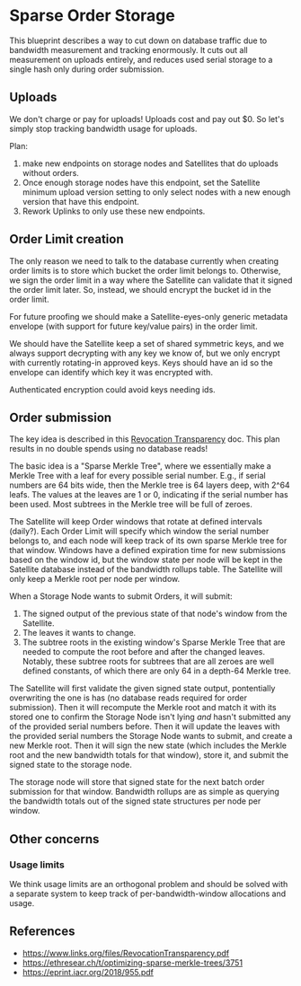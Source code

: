 # Sparse Order Storage

This blueprint describes a way to cut down on database traffic due to bandwidth
measurement and tracking enormously. It cuts out all measurement on uploads
entirely, and reduces used serial storage to a single hash only during order
submission.

## Uploads

We don't charge or pay for uploads! Uploads cost and pay out $0. So let's simply
stop tracking bandwidth usage for uploads.

Plan:

 1. make new endpoints on storage nodes and Satellites that do uploads without
    orders.
 2. Once enough storage nodes have this endpoint, set the Satellite minimum upload
    version setting to only select nodes with a new enough version that have this
    endpoint.
 3. Rework Uplinks to only use these new endpoints.

## Order Limit creation

The only reason we need to talk to the database currently when creating order
limits is to store which bucket the order limit belongs to. Otherwise, we sign
the order limit in a way where the Satellite can validate that it signed the
order limit later. So, instead, we should encrypt the bucket id in the order
limit.

For future proofing we should make a Satellite-eyes-only generic metadata
envelope (with support for future key/value pairs) in the order limit.

We should have the Satellite keep a set of shared symmetric keys, and we always
support decrypting with any key we know of, but we only encrypt with currently
rotating-in approved keys. Keys should have an id so the envelope can identify
which key it was encrypted with.

Authenticated encryption could avoid keys needing ids.

## Order submission

The key idea is described in this
[Revocation Transparency](https://www.links.org/files/RevocationTransparency.pdf)
doc. This plan results in no double spends using no database reads!

The basic idea is a "Sparse Merkle Tree", where we essentially make a Merkle Tree
with a leaf for every possible serial number. E.g., if serial numbers are 64 bits
wide, then the Merkle tree is 64 layers deep, with 2^64 leafs. The values at the
leaves are 1 or 0, indicating if the serial number has been used. Most subtrees
in the Merkle tree will be full of zeroes.

The Satellite will keep Order windows that rotate at defined intervals (daily?).
Each Order Limit will specify which window the serial number belongs to, and
each node will keep track of its own sparse Merkle tree for that window. Windows
have a defined expiration time for new submissions based on the window id, but
the window state per node will be kept in the Satellite database instead of the
bandwidth rollups table. The Satellite will only keep a Merkle root per node
per window.

When a Storage Node wants to submit Orders, it will submit:
 1. The signed output of the previous state of that node's window from the
    Satellite.
 2. The leaves it wants to change.
 3. The subtree roots in the existing window's Sparse Merkle Tree that are needed
    to compute the root before and after the changed leaves. Notably, these
    subtree roots for subtrees that are all zeroes are well defined constants,
    of which there are only 64 in a depth-64 Merkle tree.

The Satellite will first validate the given signed state output, pontentially
overwriting the one is has (no database reads required for order submission).
Then it will recompute the Merkle root and match it with its stored one to
confirm the Storage Node isn't lying *and* hasn't submitted any of the provided
serial numbers before. Then it will update the leaves with the provided serial
numbers the Storage Node wants to submit, and create a new Merkle root. Then it
will sign the new state (which includes the Merkle root and the new bandwidth
totals for that window), store it, and submit the signed state to the storage
node.

The storage node will store that signed state for the next batch order submission
for that window.
Bandwidth rollups are as simple as querying the bandwidth totals out of the signed
state structures per node per window.

## Other concerns

### Usage limits

We think usage limits are an orthogonal problem and should be solved with a
separate system to keep track of per-bandwidth-window allocations and usage.


## References

 * https://www.links.org/files/RevocationTransparency.pdf
 * https://ethresear.ch/t/optimizing-sparse-merkle-trees/3751
 * https://eprint.iacr.org/2018/955.pdf
